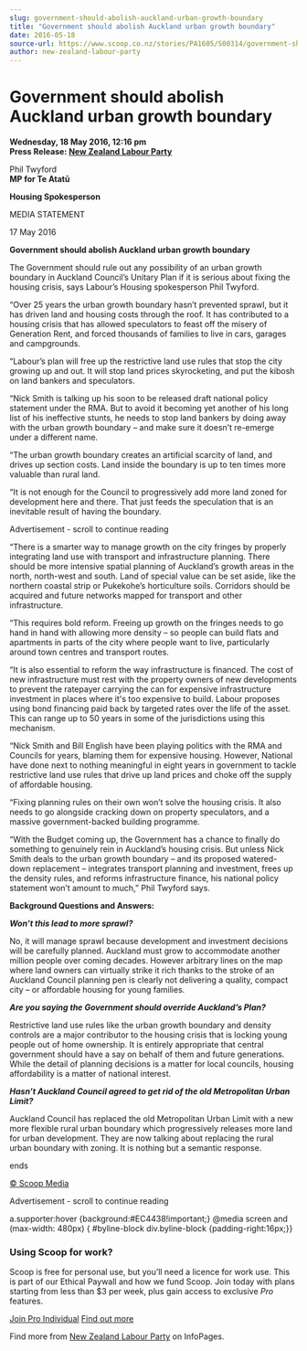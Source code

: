 ```yaml
---
slug: government-should-abolish-auckland-urban-growth-boundary
title: "Government should abolish Auckland urban growth boundary"
date: 2016-05-18
source-url: https://www.scoop.co.nz/stories/PA1605/S00314/government-should-abolish-auckland-urban-growth-boundary.htm
author: new-zealand-labour-party
---
```

Government should abolish Auckland urban growth boundary
========================================================

**Wednesday, 18 May 2016, 12:16 pm**  
**Press Release: [New Zealand Labour Party](https://info.scoop.co.nz/New_Zealand_Labour_Party)**

Phil Twyford  
**MP for Te Atatū**

**Housing Spokesperson**

MEDIA STATEMENT  

17 May 2016

**Government should abolish Auckland urban growth boundary**

The Government should rule out any possibility of an urban growth boundary in Auckland Council’s Unitary Plan if it is serious about fixing the housing crisis, says Labour’s Housing spokesperson Phil Twyford.

“Over 25 years the urban growth boundary hasn’t prevented sprawl, but it has driven land and housing costs through the roof. It has contributed to a housing crisis that has allowed speculators to feast off the misery of Generation Rent, and forced thousands of families to live in cars, garages and campgrounds.

“Labour’s plan will free up the restrictive land use rules that stop the city growing up and out. It will stop land prices skyrocketing, and put the kibosh on land bankers and speculators.

“Nick Smith is talking up his soon to be released draft national policy statement under the RMA. But to avoid it becoming yet another of his long list of his ineffective stunts, he needs to stop land bankers by doing away with the urban growth boundary – and make sure it doesn’t re-emerge under a different name.

“The urban growth boundary creates an artificial scarcity of land, and drives up section costs. Land inside the boundary is up to ten times more valuable than rural land.

“It is not enough for the Council to progressively add more land zoned for development here and there. That just feeds the speculation that is an inevitable result of having the boundary.

Advertisement - scroll to continue reading





“There is a smarter way to manage growth on the city fringes by properly integrating land use with transport and infrastructure planning. There should be more intensive spatial planning of Auckland’s growth areas in the north, north-west and south. Land of special value can be set aside, like the northern coastal strip or Pukekohe’s horticulture soils. Corridors should be acquired and future networks mapped for transport and other infrastructure.

“This requires bold reform. Freeing up growth on the fringes needs to go hand in hand with allowing more density – so people can build flats and apartments in parts of the city where people want to live, particularly around town centres and transport routes.

“It is also essential to reform the way infrastructure is financed. The cost of new infrastructure must rest with the property owners of new developments to prevent the ratepayer carrying the can for expensive infrastructure investment in places where it's too expensive to build. Labour proposes using bond financing paid back by targeted rates over the life of the asset. This can range up to 50 years in some of the jurisdictions using this mechanism.

“Nick Smith and Bill English have been playing politics with the RMA and Councils for years, blaming them for expensive housing. However, National have done next to nothing meaningful in eight years in government to tackle restrictive land use rules that drive up land prices and choke off the supply of affordable housing.

“Fixing planning rules on their own won’t solve the housing crisis. It also needs to go alongside cracking down on property speculators, and a massive government-backed building programme.

“With the Budget coming up, the Government has a chance to finally do something to genuinely rein in Auckland’s housing crisis. But unless Nick Smith deals to the urban growth boundary – and its proposed watered-down replacement – integrates transport planning and investment, frees up the density rules, and reforms infrastructure finance, his national policy statement won’t amount to much,” Phil Twyford says.

**Background Questions and Answers:**

**_Won’t this lead to more sprawl?_**

No, it will manage sprawl because development and investment decisions will be carefully planned. Auckland must grow to accommodate another million people over coming decades. However arbitrary lines on the map where land owners can virtually strike it rich thanks to the stroke of an Auckland Council planning pen is clearly not delivering a quality, compact city – or affordable housing for young families.

**_Are you saying the Government should override Auckland’s Plan?_**

Restrictive land use rules like the urban growth boundary and density controls are a major contributor to the housing crisis that is locking young people out of home ownership. It is entirely appropriate that central government should have a say on behalf of them and future generations. While the detail of planning decisions is a matter for local councils, housing affordability is a matter of national interest.

**_Hasn’t Auckland Council agreed to get rid of the old Metropolitan Urban Limit?_**

Auckland Council has replaced the old Metropolitan Urban Limit with a new more flexible rural urban boundary which progressively releases more land for urban development. They are now talking about replacing the rural urban boundary with zoning. It is nothing but a semantic response.

  
ends

[© Scoop Media](http://www.scoop.co.nz/about/terms.html)  

Advertisement - scroll to continue reading



a.supporter:hover {background:#EC4438!important;} @media screen and (max-width: 480px) { #byline-block div.byline-block {padding-right:16px;}}

### Using Scoop for work?

Scoop is free for personal use, but you’ll need a licence for work use. This is part of our Ethical Paywall and how we fund Scoop. Join today with plans starting from less than $3 per week, plus gain access to exclusive _Pro_ features.  
  
[Join Pro Individual](https://pro.scoop.co.nz/Individual/?from=ProIn24) [Find out more](https://pro.scoop.co.nz/using-scoop-for-work/?from=ProIn24)

Find more from [New Zealand Labour Party](https://info.scoop.co.nz/New_Zealand_Labour_Party) on InfoPages.